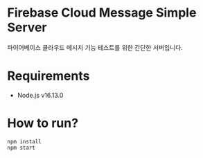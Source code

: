 # Firebase Cloud Message Simple Server
파이어베이스 클라우드 메시지 기능 테스트를 위한 간단한 서버입니다.

# Requirements
- Node.js v16.13.0

# How to run?
```
npm install
npm start
```